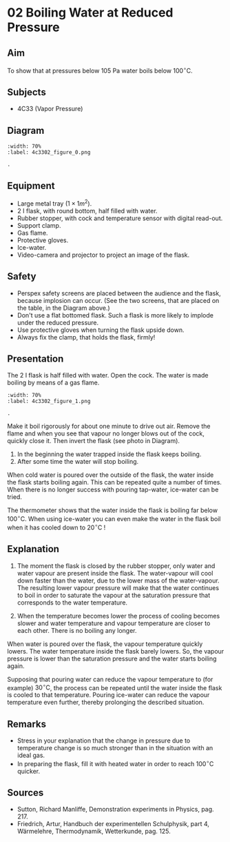 # 02 Boiling Water at Reduced Pressure 
    
  
## Aim   
 To show that at pressures below $105 \mathrm{~Pa}$ water boils below $100^\circ \mathrm{C}$.    
  
## Subjects   
* 4C33 (Vapor Pressure)   

## Diagram
```{figure} figures/figure_0.png
:width: 70%  
:label: 4c3302_figure_0.png  

. 
```

## Equipment
- Large metal tray $\left(1 \times 1 m^{2}\right)$.
- 2 I flask, with round bottom, half filled with water.
- Rubber stopper, with cock and temperature sensor with digital read-out.
- Support clamp.
- Gas flame.
- Protective gloves.
- Ice-water.
- Video-camera and projector to project an image of the flask. 
  
## Safety   
 
 *  Perspex safety screens are placed between the audience and the flask, because implosion can occur. (See the two screens, that are placed on the table, in the Diagram above.) 
 *  Don't use a flat bottomed flask. Such a flask is more likely to implode under the reduced pressure. 
 *  Use protective gloves when turning the flask upside down. 
 *  Always fix the clamp, that holds the flask, firmly!
     
  
## Presentation   
The 2 I flask is half filled with water. Open the cock. The water is made boiling by means of a gas flame.  
```{figure} figures/figure_1.png
:width: 70%  
:label: 4c3302_figure_1.png  

. 
```
Make it boil rigorously for about one minute to drive out air. Remove the flame and when you see that vapour no longer blows out of the cock, quickly close it. Then invert the flask (see photo in Diagram).

1. In the beginning the water trapped inside the flask keeps boiling.
2. After some time the water will stop boiling.

When cold water is poured over the outside of the flask, the water inside the flask starts boiling again. This can be repeated quite a number of times. When there is no longer success with pouring tap-water, ice-water can be tried.

The thermometer shows that the water inside the flask is boiling far below $100^{\circ} \mathrm{C}$. When using ice-water you can even make the water in the flask boil when it has cooled down to $20^{\circ} \mathrm{C}$ ! 
  
## Explanation   
1. The moment the flask is closed by the rubber stopper, only water and water vapour are present inside the flask. The water-vapour will cool down faster than the water, due to the lower mass of the water-vapour. The resulting lower vapour pressure will make that the water continues to boil in order to saturate the vapour at the saturation pressure that corresponds to the water temperature.

2. When the temperature becomes lower the process of cooling becomes slower and water temperature and vapour temperature are closer to each other. There is no boiling any longer.

When water is poured over the flask, the vapour temperature quickly lowers. The water temperature inside the flask barely lowers. So, the vapour pressure is lower than the saturation pressure and the water starts boiling again.

Supposing that pouring water can reduce the vapour temperature to (for example) $30^{\circ} \mathrm{C}$, the process can be repeated until the water inside the flask is cooled to that temperature. Pouring ice-water can reduce the vapour temperature even further, thereby prolonging the described situation.      
  
## Remarks
- Stress in your explanation that the change in pressure due to temperature change is so much stronger than in the situation with an ideal gas.
- In preparing the flask, fill it with heated water in order to reach $100^{\circ} \mathrm{C}$ quicker.
   
  
## Sources
 *  Sutton, Richard Manliffe, Demonstration experiments in Physics, pag. 217. 
 *  Friedrich, Artur, Handbuch der experimentellen Schulphysik, part 4, Wärmelehre, Thermodynamik, Wetterkunde, pag. 125.